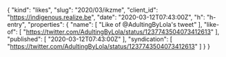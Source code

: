 {
  "kind": "likes",
  "slug": "2020/03/ikzme",
  "client_id": "https://indigenous.realize.be",
  "date": "2020-03-12T07:43:00Z",
  "h": "h-entry",
  "properties": {
    "name": [
      "Like of @AdultingByLola's tweet"
    ],
    "like-of": [
      "https://twitter.com/AdultingByLola/status/1237743504073412613"
    ],
    "published": [
      "2020-03-12T07:43:00Z"
    ],
    "syndication": [
      "https://twitter.com/AdultingByLola/status/1237743504073412613"
    ]
  }
}
